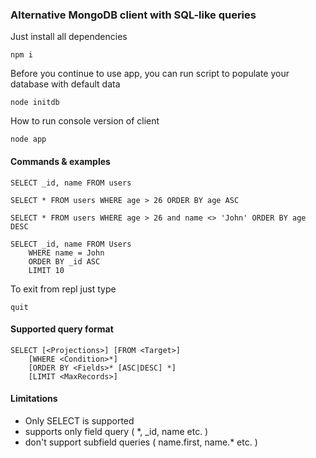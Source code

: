 ### Alternative MongoDB client with SQL-like queries

Just install all dependencies

```
npm i
```

Before you continue to use app, you can run script to populate your database with default data

```
node initdb
```

How to run console version of client
```
node app
```

#### Commands & examples

```
SELECT _id, name FROM users

SELECT * FROM users WHERE age > 26 ORDER BY age ASC

SELECT * FROM users WHERE age > 26 and name <> 'John' ORDER BY age DESC

SELECT _id, name FROM Users
    WHERE name = John
    ORDER BY _id ASC
    LIMIT 10
```

To exit from repl just type
```
quit
```

#### Supported query format
```
SELECT [<Projections>] [FROM <Target>]
    [WHERE <Condition>*]
    [ORDER BY <Fields>* [ASC|DESC] *]
    [LIMIT <MaxRecords>]
```

#### Limitations
* Only SELECT is supported
* <Projections> supports only field query ( *, _id, name etc. )
* <Projections> don't support subfield queries ( name.first, name.* etc. )
